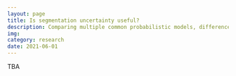 ```yaml
---
layout: page
title: Is segmentation uncertainty useful?
description: Comparing multiple common probabilistic models, differences seem small and applications fail.
img:
category: research
date: 2021-06-01
---
```


TBA
